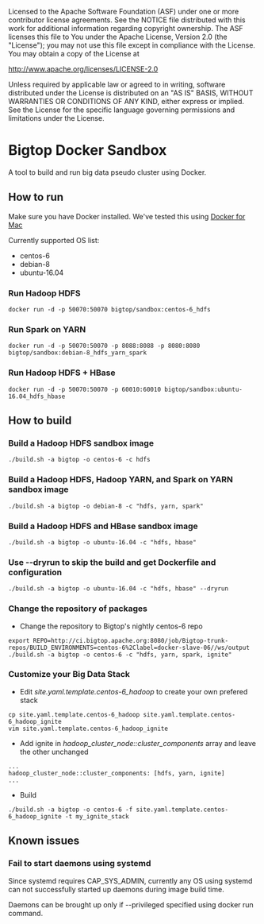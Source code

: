 Licensed to the Apache Software Foundation (ASF) under one or more
contributor license agreements. See the NOTICE file distributed with
this work for additional information regarding copyright ownership.
The ASF licenses this file to You under the Apache License, Version 2.0
(the "License"); you may not use this file except in compliance with
the License. You may obtain a copy of the License at

http://www.apache.org/licenses/LICENSE-2.0

Unless required by applicable law or agreed to in writing, software
distributed under the License is distributed on an "AS IS" BASIS,
WITHOUT WARRANTIES OR CONDITIONS OF ANY KIND, either express or implied.
See the License for the specific language governing permissions and
limitations under the License.

# Bigtop Docker Sandbox

A tool to build and run big data pseudo cluster using Docker.

## How to run

Make sure you have Docker installed. We've tested this using [Docker for Mac](https://docs.docker.com/docker-for-mac/)

Currently supported OS list:

 * centos-6
 * debian-8
 * ubuntu-16.04

### Run Hadoop HDFS

```
docker run -d -p 50070:50070 bigtop/sandbox:centos-6_hdfs
```

### Run Spark on YARN

```
docker run -d -p 50070:50070 -p 8088:8088 -p 8080:8080 bigtop/sandbox:debian-8_hdfs_yarn_spark
```

### Run Hadoop HDFS + HBase

```
docker run -d -p 50070:50070 -p 60010:60010 bigtop/sandbox:ubuntu-16.04_hdfs_hbase
```

## How to build

### Build a Hadoop HDFS sandbox image

```
./build.sh -a bigtop -o centos-6 -c hdfs
```

### Build a Hadoop HDFS, Hadoop YARN, and Spark on YARN sandbox image

```
./build.sh -a bigtop -o debian-8 -c "hdfs, yarn, spark"
```

### Build a Hadoop HDFS and HBase sandbox image

```
./build.sh -a bigtop -o ubuntu-16.04 -c "hdfs, hbase"
```

### Use --dryrun to skip the build and get Dockerfile and configuration

```
./build.sh -a bigtop -o ubuntu-16.04 -c "hdfs, hbase" --dryrun
```

### Change the repository of packages

* Change the repository to Bigtop's nightly centos-6 repo

```
export REPO=http://ci.bigtop.apache.org:8080/job/Bigtop-trunk-repos/BUILD_ENVIRONMENTS=centos-6%2Clabel=docker-slave-06//ws/output
./build.sh -a bigtop -o centos-6 -c "hdfs, yarn, spark, ignite"
```

### Customize your Big Data Stack

* Edit *site.yaml.template.centos-6_hadoop* to create your own prefered stack

```
cp site.yaml.template.centos-6_hadoop site.yaml.template.centos-6_hadoop_ignite
vim site.yaml.template.centos-6_hadoop_ignite
```

* Add ignite in *hadoop_cluster_node::cluster_components* array and leave the other unchanged

```
...
hadoop_cluster_node::cluster_components: [hdfs, yarn, ignite]
...
```

* Build

```
./build.sh -a bigtop -o centos-6 -f site.yaml.template.centos-6_hadoop_ignite -t my_ignite_stack
```

## Known issues

### Fail to start daemons using systemd

Since systemd requires CAP_SYS_ADMIN, currently any OS using systemd can not successfully started up daemons during image build time.

Daemons can be brought up only if --privileged specified using docker run command.
